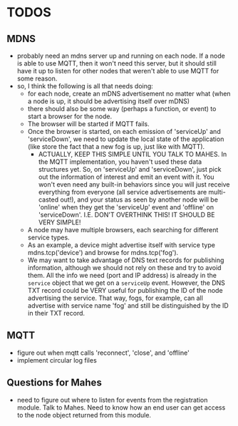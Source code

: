# TODOS

## MDNS
- probably need an mdns server up and running on each node. If a node is able to use MQTT, then it won't need this server, but it should still have it up to listen for other nodes that weren't able to use MQTT for some reason.
- so, I think the following is all that needs doing:
    - for each node, create an mDNS advertisement no matter what (when a node is up, it should be advertising itself over mDNS)
    - there should also be some way (perhaps a function, or event) to start a browser for the node.
    - The browser will be started if MQTT fails.
    - Once the browser is started, on each emission of 'serviceUp' and 'serviceDown', we need to update the local state of the application (like store the fact that a new fog is up, just like with MQTT).
        - ACTUALLY, KEEP THIS SIMPLE UNTIL YOU TALK TO MAHES. In the MQTT implementation, you haven't used these data structures yet. So, on 'serviceUp' and 'serviceDown', just pick out the information of interest and emit an event with it. You won't even need any built-in behaviors since you will just receive everything from everyone (all service advertisements are multi-casted out!), and your status as seen by another node will be 'online' when they get the 'serviceUp' event and 'offline' on 'serviceDown'.
        I.E. DON'T OVERTHINK THIS! IT SHOULD BE VERY SIMPLE!
    - A node may have multiple browsers, each searching for different service types.
    - As an example, a device might advertise itself with service type mdns.tcp('device') and browse for mdns.tcp('fog').
    - We may want to take advantage of DNS text records for publishing information, although we should not rely on these and try to avoid them. All the info we need (port and IP address) is already in the `service` object that we get on a `serviceUp` event. However, the DNS TXT record could be VERY useful for publishing the ID of the node advertising the service. That way, fogs, for example, can all advertise with service name 'fog' and still be distinguished by the ID in their TXT record.

## MQTT
- figure out when mqtt calls 'reconnect', 'close', and 'offline'
- implement circular log files

## Questions for Mahes
- need to figure out where to listen for events from the registration module. Talk to Mahes. Need to know how an end user can get access to the node object returned from this module.
